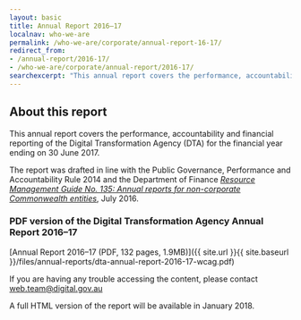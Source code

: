 ```yaml
---
layout: basic
title: Annual Report 2016–17
localnav: who-we-are
permalink: /who-we-are/corporate/annual-report-16-17/
redirect_from:
- /annual-report/2016-17/
- /who-we-are/corporate/annual-report/2016-17/
searchexcerpt: "This annual report covers the performance, accountability and financial reporting of the Digital Transformation Agency (DTA) for the financial year ending on 30 June 2017."
---
```


## About this report

This annual report covers the performance, accountability and financial reporting of the Digital Transformation Agency (DTA) for the financial year ending on 30 June 2017.

The report was drafted in line with the Public Governance, Performance and Accountability Rule 2014 and the Department of Finance [*Resource Management Guide No. 135: Annual reports for non-corporate Commonwealth entities*](http://www.finance.gov.au/sites/default/files/RMG-135-Annual-report-non-corp-requirements-Oct-2016.pdf), July 2016.

### PDF version of the Digital Transformation Agency Annual Report 2016–17

[Annual Report 2016–17 (PDF, 132 pages, 1.9MB)]({{ site.url }}{{ site.baseurl }}/files/annual-reports/dta-annual-report-2016-17-wcag.pdf)

If you are having any trouble accessing the content, please contact [web.team@digital.gov.au](mailto:web.team@digital.gov.au)

A full HTML version of the report will be available in January 2018.
